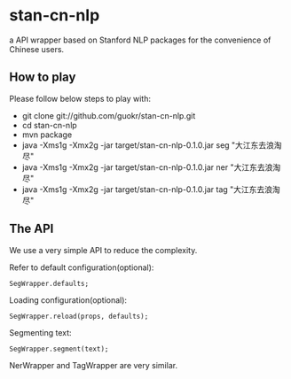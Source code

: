 stan-cn-nlp
===========

a API wrapper based on Stanford NLP packages for the convenience of Chinese users.

How to play
------------

Please follow below steps to play with:

* git clone git://github.com/guokr/stan-cn-nlp.git
* cd stan-cn-nlp
* mvn package
* java -Xms1g -Xmx2g -jar target/stan-cn-nlp-0.1.0.jar seg "大江东去浪淘尽"
* java -Xms1g -Xmx2g -jar target/stan-cn-nlp-0.1.0.jar ner "大江东去浪淘尽"
* java -Xms1g -Xmx2g -jar target/stan-cn-nlp-0.1.0.jar tag "大江东去浪淘尽"

The API
------------

We use a very simple API to reduce the complexity.

Refer to default configuration(optional):

    SegWrapper.defaults;

Loading configuration(optional):

    SegWrapper.reload(props, defaults);

Segmenting text:

    SegWrapper.segment(text);

NerWrapper and TagWrapper are very similar.



